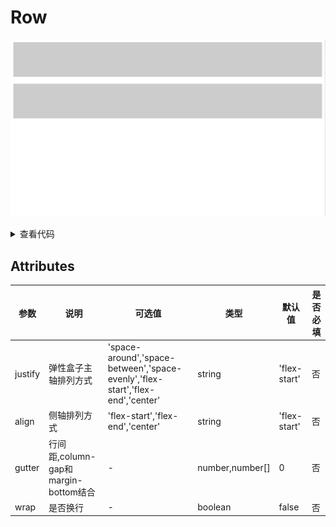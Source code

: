 <!--
 * @Author: zhang_gen_yuan
 * @Date: 2022-09-11 19:01:57
 * @LastEditTime: 2022-09-12 10:34:49
 * @Descripttion: 
-->
# Row

<!-- ![alt](https://vkceyugu.cdn.bspapp.com/VKCEYUGU-c8839397-1901-47d6-a4b0-c8723a5ba7c1/fd2eed2e-aa39-4a04-a5ab-3cfc51b46665.png) -->

![alt](./../../public/component/row.png)


<details>
<summary>查看代码</summary>

```vue
<template>
  <div>
    <Row :gutter="[10,20]"></Row>
    <Row :gutter="[10,20]"></Row>
  </div>
</template>

<script lang="ts" setup>
import { Row } from "zgy-ui";
</script>
```

</details>

## Attributes

| 参数| 说明 |可选值|类型|默认值| 是否必填 |
|-----| ----|-----|---|-------|------|
| justify| 弹性盒子主轴排列方式 | 'space-around','space-between','space-evenly','flex-start','flex-end','center' |string| 'flex-start' |否|
| align| 侧轴排列方式 | 'flex-start','flex-end','center' |string| 'flex-start' |否|
| gutter| 行间距,column-gap和margin-bottom结合 | - |number,number[]| 0 |否|
| wrap| 是否换行 | - |boolean| false |否|